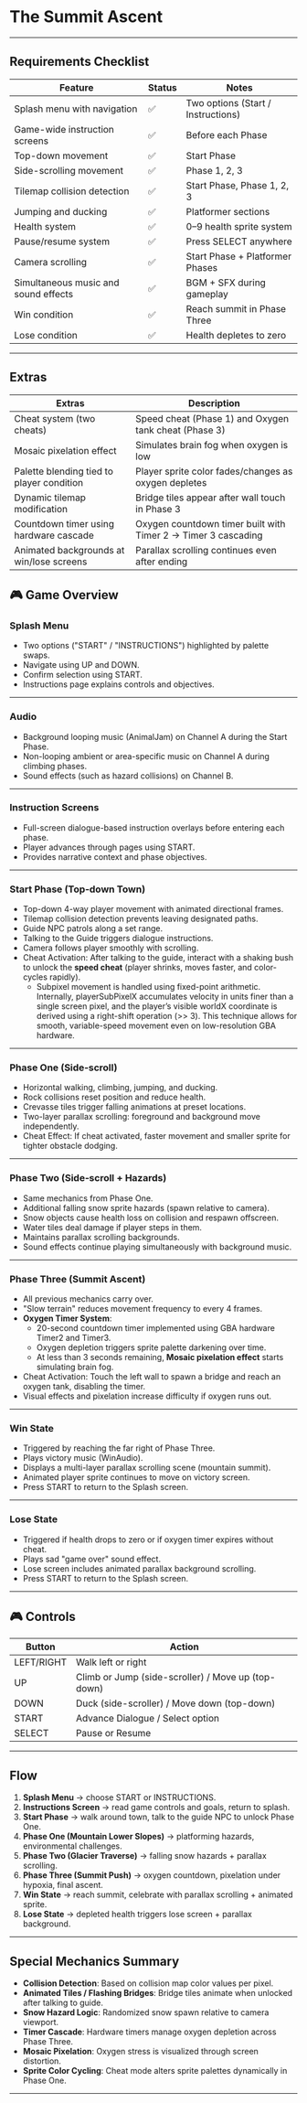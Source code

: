 # The Summit Ascent

---

## Requirements Checklist

| Feature                                | Status    | Notes                                           |
|----------------------------------------|-----------|-------------------------------------------------|
| Splash menu with navigation            | ✅         | Two options (Start / Instructions)              |
| Game-wide instruction screens          | ✅         | Before each Phase                               |
| Top-down movement                      | ✅         | Start Phase                                     |
| Side-scrolling movement                | ✅         | Phase 1, 2, 3                                   |
| Tilemap collision detection            | ✅         | Start Phase, Phase 1, 2, 3                       |
| Jumping and ducking                    | ✅         | Platformer sections                             |
| Health system                          | ✅         | 0–9 health sprite system                        |
| Pause/resume system                    | ✅         | Press SELECT anywhere                           |
| Camera scrolling                       | ✅         | Start Phase + Platformer Phases                  |
| Simultaneous music and sound effects   | ✅         | BGM + SFX during gameplay                       |
| Win condition                          | ✅         | Reach summit in Phase Three                     |
| Lose condition                         | ✅         | Health depletes to zero                         |

---

## Extras

| Extras                              | Description                                                           |
|-----------------------------------------------|-----------------------------------------------------------------------|
| Cheat system (two cheats)                    | Speed cheat (Phase 1) and Oxygen tank cheat (Phase 3)                 |
| Mosaic pixelation effect                     | Simulates brain fog when oxygen is low                                |
| Palette blending tied to player condition    | Player sprite color fades/changes as oxygen depletes                 |
| Dynamic tilemap modification                 | Bridge tiles appear after wall touch in Phase 3                      |
| Countdown timer using hardware cascade       | Oxygen countdown timer built with Timer 2 → Timer 3 cascading        |
| Animated backgrounds at win/lose screens     | Parallax scrolling continues even after ending                       |


## 🎮 Game Overview

### Splash Menu
- Two options ("START" / "INSTRUCTIONS") highlighted by palette swaps.
- Navigate using UP and DOWN.
- Confirm selection using START.
- Instructions page explains controls and objectives.

---

### Audio
- Background looping music (AnimalJam) on Channel A during the Start Phase.
- Non-looping ambient or area-specific music on Channel A during climbing phases.
- Sound effects (such as hazard collisions) on Channel B.

---

### Instruction Screens
- Full-screen dialogue-based instruction overlays before entering each phase.
- Player advances through pages using START.
- Provides narrative context and phase objectives.

---

### Start Phase (Top‑down Town)
- Top-down 4-way player movement with animated directional frames.
- Tilemap collision detection prevents leaving designated paths.
- Guide NPC patrols along a set range.
- Talking to the Guide triggers dialogue instructions.
- Camera follows player smoothly with scrolling.
- Cheat Activation: After talking to the guide, interact with a shaking bush to unlock the **speed cheat** (player shrinks, moves faster, and color-cycles rapidly).
    - Subpixel movement is handled using fixed-point arithmetic. Internally, playerSubPixelX accumulates velocity in units finer than a single screen pixel, and the player’s visible worldX coordinate is derived using a right-shift operation (>> 3). This technique allows for smooth, variable-speed movement even on low-resolution GBA hardware.

---

### Phase One (Side‑scroll)
- Horizontal walking, climbing, jumping, and ducking.
- Rock collisions reset position and reduce health.
- Crevasse tiles trigger falling animations at preset locations.
- Two-layer parallax scrolling: foreground and background move independently.
- Cheat Effect: If cheat activated, faster movement and smaller sprite for tighter obstacle dodging.

---

### Phase Two (Side‑scroll + Hazards)
- Same mechanics from Phase One.
- Additional falling snow sprite hazards (spawn relative to camera).
- Snow objects cause health loss on collision and respawn offscreen.
- Water tiles deal damage if player steps in them.
- Maintains parallax scrolling backgrounds.
- Sound effects continue playing simultaneously with background music.

---

### Phase Three (Summit Ascent)
- All previous mechanics carry over.
- "Slow terrain" reduces movement frequency to every 4 frames.
- **Oxygen Timer System**:
  - 20-second countdown timer implemented using GBA hardware Timer2 and Timer3.
  - Oxygen depletion triggers sprite palette darkening over time.
  - At less than 3 seconds remaining, **Mosaic pixelation effect** starts simulating brain fog.
- Cheat Activation: Touch the left wall to spawn a bridge and reach an oxygen tank, disabling the timer.
- Visual effects and pixelation increase difficulty if oxygen runs out.

---

### Win State
- Triggered by reaching the far right of Phase Three.
- Plays victory music (WinAudio).
- Displays a multi-layer parallax scrolling scene (mountain summit).
- Animated player sprite continues to move on victory screen.
- Press START to return to the Splash screen.

---

### Lose State
- Triggered if health drops to zero or if oxygen timer expires without cheat.
- Plays sad "game over" sound effect.
- Lose screen includes animated parallax background scrolling.
- Press START to return to the Splash screen.

---

## 🎮 Controls

| Button       | Action                                               |
|--------------|------------------------------------------------------|
| LEFT/RIGHT   | Walk left or right                                   |
| UP           | Climb or Jump (side-scroller) / Move up (top-down)   |
| DOWN         | Duck (side-scroller) / Move down (top-down)          |
| START        | Advance Dialogue / Select option                     |
| SELECT       | Pause or Resume                                      |

---

## Flow

1. **Splash Menu** → choose START or INSTRUCTIONS.
2. **Instructions Screen** → read game controls and goals, return to splash.
3. **Start Phase** → walk around town, talk to the guide NPC to unlock Phase One.
4. **Phase One (Mountain Lower Slopes)** → platforming hazards, environmental challenges.
5. **Phase Two (Glacier Traverse)** → falling snow hazards + parallax scrolling.
6. **Phase Three (Summit Push)** → oxygen countdown, pixelation under hypoxia, final ascent.
7. **Win State** → reach summit, celebrate with parallax scrolling + animated sprite.
8. **Lose State** → depleted health triggers lose screen + parallax background.

---

## Special Mechanics Summary
- **Collision Detection**: Based on collision map color values per pixel.
- **Animated Tiles / Flashing Bridges**: Bridge tiles animate when unlocked after talking to guide.
- **Snow Hazard Logic**: Randomized snow spawn relative to camera viewport.
- **Timer Cascade**: Hardware timers manage oxygen depletion across Phase Three.
- **Mosaic Pixelation**: Oxygen stress is visualized through screen distortion.
- **Sprite Color Cycling**: Cheat mode alters sprite palettes dynamically in Phase One.

---